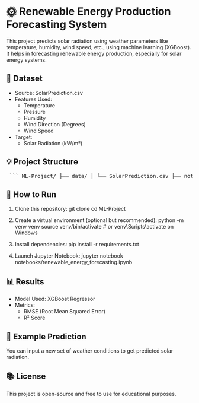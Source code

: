 # 🌞 Renewable Energy Production Forecasting System

This project predicts solar radiation using weather parameters like temperature, humidity, wind speed, etc., using machine learning (XGBoost). It helps in forecasting renewable energy production, especially for solar energy systems.


## 📂 Dataset

- Source: SolarPrediction.csv
- Features Used:
  - Temperature
  - Pressure
  - Humidity
  - Wind Direction (Degrees)
  - Wind Speed
- Target:
  - Solar Radiation (kW/m²)


## 💡 Project Structure

<pre> ``` ML-Project/ ├── data/ │ └── SolarPrediction.csv ├── notebooks/ │ └── renewable_energy_forecasting.ipynb ├── models/ │ └── (optional saved models) ├── docs/ │ └── ML PROJECT.pdf ├── requirements.txt └── README.txt ``` </pre>


## 🚀 How to Run

1. Clone this repository:
   git clone <your-repo-url>
   cd ML-Project

2. Create a virtual environment (optional but recommended):
   python -m venv venv
   source venv/bin/activate  # or venv\Scripts\activate on Windows

3. Install dependencies:
   pip install -r requirements.txt

4. Launch Jupyter Notebook:
   jupyter notebook notebooks/renewable_energy_forecasting.ipynb


## 📊 Results

- Model Used: XGBoost Regressor
- Metrics:
  - RMSE (Root Mean Squared Error)
  - R² Score


## 📌 Example Prediction

You can input a new set of weather conditions to get predicted solar radiation.


## 📚 License

This project is open-source and free to use for educational purposes.
